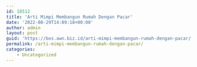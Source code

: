```yaml
---
id: 18512
title: 'Arti Mimpi Membangun Rumah Dengan Pacar'
date: '2022-08-29T14:09:18+00:00'
author: admin
layout: post
guid: 'https://bos.awn.biz.id/arti-mimpi-membangun-rumah-dengan-pacar/'
permalink: /arti-mimpi-membangun-rumah-dengan-pacar/
categories:
    - Uncategorized
---
```


